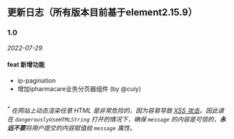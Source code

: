 ## 更新日志（所有版本目前基于element2.15.9）

### 1.0

*2022-07-29*

#### feat 新增功能
- ip-pagination
- 增加ipharmacare业务分页器组件 (by @cuiy)

##
<i><sup>*</sup> 在网站上动态渲染任意 HTML 是非常危险的，因为容易导致 [XSS 攻击](https://en.wikipedia.org/wiki/Cross-site_scripting)。因此请在 `dangerouslyUseHTMLString` 打开的情况下，确保 `message` 的内容是可信的，**永远不要**将用户提交的内容赋值给 `message` 属性。</i>

